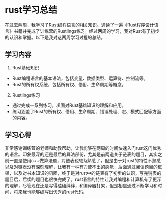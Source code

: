 # rust学习总结

​	在过去两周，我学习了Rust编程语言的相关知识。通读了一遍《Rust程序设计语言》书籍并完成了训练营的Rustlings练习。经过两周的学习，我对Rust有了初步的认识和掌握。以下是我对这两周学习过程的总结。

## 学习内容

1. Rust基础知识

- Rust编程语言的基本语法，包括变量、数据类型、运算符、控制流等。
- Rust的所有权系统，包括所有权、借用、生命周期等概念。

2. Rustlings练习

- 通过完成一系列练习，巩固对Rust基础知识的理解和应用。
- 练习涵盖了Rust的所有权、借用、生命周期、错误处理、宏、模式匹配等方面的内容。

## 学习心得

​	非常感谢训练营的老师和助教帮助，让我能够在两周的时间快速入门rust这门优秀的语言。印象最深的还是最后的算法部份，尤其是前两道关于链表的题目，其实之前一直是使用c++做算法题，对链表也较为熟悉了，但是由于对rust的特性不熟悉以及对链表没有深刻理解，让我有一种有力使不出的感觉，后面通过阅读题目的框架，以及对书本知识的巩固，终于是对rust中的链表有了初步的认识，写完链表的题目后，后续的题目也很快完成了。rust语言的特性让我对编程和计算机有了更深的理解，尽管现在还是写得磕磕绊绊，和编译器打架，但是相信通过不断学习和时间，将来我也能够编写出优秀的rust代码。

